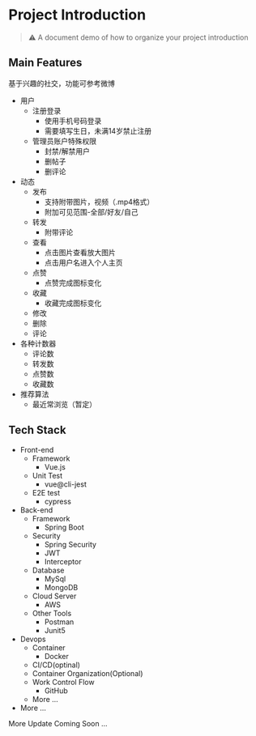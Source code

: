 # Project Introduction

> ⚠️  A document demo of how to organize your project introduction

## Main Features

基于兴趣的社交，功能可参考微博

* 用户
  * 注册登录
    * 使用手机号码登录
    * 需要填写生日，未满14岁禁止注册
  * 管理员账户特殊权限
    * 封禁/解禁用户
    * 删帖子
    * 删评论
* 动态
  * 发布
    * 支持附带图片，视频（.mp4格式）
    * 附加可见范围-全部/好友/自己
  * 转发
    * 附带评论
  * 查看
    * 点击图片查看放大图片
    * 点击用户名进入个人主页
  * 点赞
    * 点赞完成图标变化
  * 收藏
    * 收藏完成图标变化
  * 修改
  * 删除
  * 评论
* 各种计数器
  * 评论数
  * 转发数
  * 点赞数
  * 收藏数
* 推荐算法
  * 最近常浏览（暂定）

## Tech Stack

* Front-end
  * Framework
    * Vue.js
  * Unit Test
    * vue@cli-jest
  * E2E test
    * cypress
* Back-end
  * Framework
    * Spring Boot
  * Security
    * Spring Security
    * JWT
    * Interceptor
  * Database
    * MySql
    * MongoDB
  * Cloud Server
    * AWS
  * Other Tools
    * Postman
    * Junit5
* Devops
  * Container
    * Docker
  * CI/CD(optinal)
  * Container Organization(Optional)
  * Work Control Flow
    * GitHub
  * More ...
* More ...

More Update Coming Soon ...
